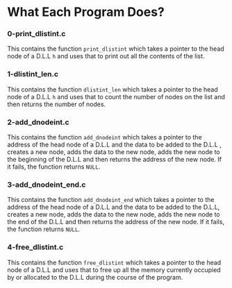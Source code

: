 # What Each Program Does?

### 0-print_dlistint.c
This contains the function `print_dlistint` which takes a pointer to the head node of a D.L.L `h` and uses that to print out all the contents of the list.

### 1-dlistint_len.c
This contains the function `dlistint_len` which takes a pointer to the head node of a D.L.L `h` and uses that to count the number of nodes on the list and then returns the number of nodes.

### 2-add_dnodeint.c
This contains the function `add_dnodeint` which takes a pointer to the address of the head node of a D.L.L and the data to be added to the D.L.L , creates a new node, adds the data to the new node, adds the new node to the beginning of the D.L.L and then returns the address of the new node. If it fails, the function returns `NULL`.

### 3-add_dnodeint_end.c
This contains the function `add_dnodeint_end` which takes a pointer to the address of the head node of a D.L.L and the data to be added to the D.L.L, creates a new node, adds the data to the new node, adds the new node to the end of the D.L.L and then returns the address of the new node. If it fails, the function returns `NULL`.

### 4-free_dlistint.c
This contains the function `free_dlistint` which takes a pointer to the head node of a D.L.L and uses that to free up all the memory currently occupied by or allocated to the D.L.L during the course of the program.

###  
